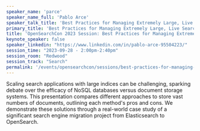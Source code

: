 ```yaml
---
speaker_name: 'parce'
speaker_name_full: 'Pablo Arce'
speaker_talk_title: 'Best Practices for Managing Extremely Large, Live Search Indices'
primary_title: 'Best Practices for Managing Extremely Large, Live Search Indices'
title: 'OpenSearchCon 2023 Session: Best Practices for Managing Extremely Large, Live Search Indices'
keynote_speaker: false
speaker_linkedin: "https://www.linkedin.com/in/pablo-arce-95504223/"
session_time: "2023-09-28 - 2:00pm-2:40pm"
session_room: "Redwood"
session_track: "Search"
permalink: '/events/opensearchcon/sessions/best-practices-for-managing-extremely-large-live-search-indices.html'
---
```


Scaling search applications with large indices can be challenging, sparking debate over the efficacy of NoSQL databases versus document storage systems. This presentation compares different approaches to store vast numbers of documents, outlining each method's pros and cons. We demonstrate these solutions through a real-world case study of a significant search engine migration project from Elasticsearch to OpenSearch.
